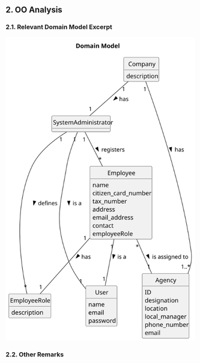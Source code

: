 
## 2. OO Analysis

### 2.1. Relevant Domain Model Excerpt

![US003-DM](svg/us003-domain-model-Domain_Model.svg)

### 2.2. Other Remarks

